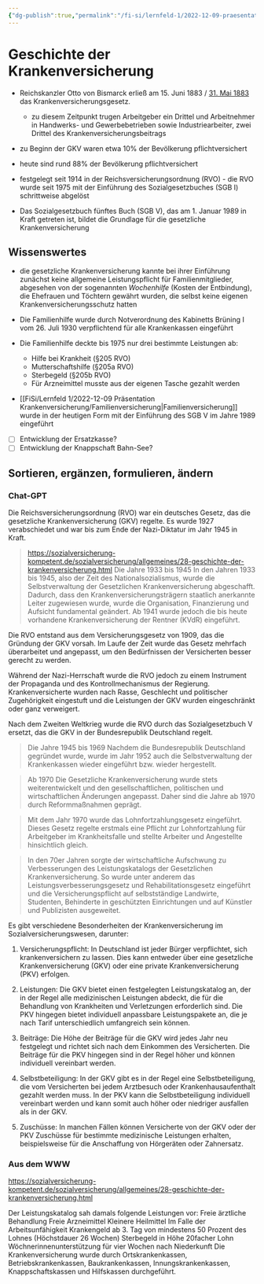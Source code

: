 ```yaml
---
{"dg-publish":true,"permalink":"/fi-si/lernfeld-1/2022-12-09-praesentation-krankenversicherung/geschichte-der-krankenversicherung/"}
---
```



# Geschichte der Krankenversicherung

- Reichskanzler Otto von Bismarck erließ am 15. Juni 1883 / [31. Mai 1883](https://www1.wdr.de/stichtag/stichtag3328.html) das Krankenversicherungsgesetz.
	- zu diesem Zeitpunkt trugen Arbeitgeber ein Drittel und Arbeitnehmer in Handwerks- und Gewerbebetrieben sowie Industriearbeiter, zwei Drittel des Krankenversicherungsbeitrags

- zu Beginn der GKV waren etwa 10% der Bevölkerung pflichtversichert
- heute sind rund 88% der Bevölkerung pflichtversichert

- festgelegt seit 1914 in der Reichsversicherungsordnung (RVO)
		- die RVO wurde seit 1975 mit der Einführung des Sozialgesetzbuches (SGB I) schrittweise abgelöst
- Das Sozialgesetzbuch fünftes Buch (SGB V), das am 1. Januar 1989 in Kraft getreten ist, bildet die Grundlage für die gesetzliche Krankenversicherung

## Wissenswertes

- die gesetzliche Krankenversicherung kannte bei ihrer Einführung zunächst keine allgemeine Leistungspflicht für Familienmitglieder, abgesehen von der sogenannten *Wochenhilfe* (Kosten der Entbindung), die Ehefrauen und Töchtern gewährt wurden, die selbst keine eigenen Krankenversicherungsschutz hatten

- Die Familienhilfe wurde durch Notverordnung des Kabinetts Brüning I vom 26. Juli 1930 verpflichtend für alle Krankenkassen eingeführt
- Die Familienhilfe deckte bis 1975 nur drei bestimmte Leistungen ab:
	- Hilfe bei Krankheit (§205 RVO)
	- Mutterschaftshilfe (§205a RVO)
	- Sterbegeld (§205b RVO)
	- Für Arzneimittel musste aus der eigenen Tasche gezahlt werden

- [[FiSi/Lernfeld 1/2022-12-09 Präsentation Krankenversicherung/Familienversicherung\|Familienversicherung]] wurde in der heutigen Form mit der Einführung des SGB V im Jahre 1989 eingeführt

- [ ] Entwicklung der Ersatzkasse?
- [ ] Entwicklung der Knappschaft Bahn-See?

## Sortieren, ergänzen, formulieren, ändern

### Chat-GPT

Die Reichsversicherungsordnung (RVO) war ein deutsches Gesetz, das die gesetzliche Krankenversicherung (GKV) regelte. Es wurde 1927 verabschiedet und war bis zum Ende der Nazi-Diktatur im Jahr 1945 in Kraft.


> https://sozialversicherung-kompetent.de/sozialversicherung/allgemeines/28-geschichte-der-krankenversicherung.html
> Die Jahre 1933 bis 1945
> In den Jahren 1933 bis 1945, also der Zeit des Nationalsozialismus, wurde die Selbstverwaltung der Gesetzlichen Krankenversicherung abgeschafft. Dadurch, dass den Krankenversicherungsträgern staatlich anerkannte Leiter zugewiesen wurde, wurde die Organisation, Finanzierung und Aufsicht fundamental geändert.
> Ab 1941 wurde jedoch die bis heute vorhandene Krankenversicherung der Rentner (KVdR) eingeführt.
	
Die RVO entstand aus dem Versicherungsgesetz von 1909, das die Gründung der GKV vorsah. Im Laufe der Zeit wurde das Gesetz mehrfach überarbeitet und angepasst, um den Bedürfnissen der Versicherten besser gerecht zu werden.

Während der Nazi-Herrschaft wurde die RVO jedoch zu einem Instrument der Propaganda und des Kontrollmechanismus der Regierung. Krankenversicherte wurden nach Rasse, Geschlecht und politischer Zugehörigkeit eingestuft und die Leistungen der GKV wurden eingeschränkt oder ganz verweigert.

Nach dem Zweiten Weltkrieg wurde die RVO durch das Sozialgesetzbuch V ersetzt, das die GKV in der Bundesrepublik Deutschland regelt.

> Die Jahre 1945 bis 1969
> Nachdem die Bundesrepublik Deutschland gegründet wurde, wurde im Jahr 1952 auch die Selbstverwaltung der Krankenkassen wieder eingeführt bzw. wieder hergestellt.

> Ab 1970
> Die Gesetzliche Krankenversicherung wurde stets weiterentwickelt und den gesellschaftlichen, politischen und wirtschaftlichen Änderungen angepasst. Daher sind die Jahre ab 1970 durch Reformmaßnahmen geprägt.

> Mit dem Jahr 1970 wurde das Lohnfortzahlungsgesetz eingeführt. Dieses Gesetz regelte erstmals eine Pflicht zur Lohnfortzahlung für Arbeitgeber im Krankheitsfalle und stellte Arbeiter und Angestellte hinsichtlich gleich.

> In den 70er Jahren sorgte der wirtschaftliche Aufschwung zu Verbesserungen des Leistungskatalogs der Gesetzlichen Krankenversicherung. So wurde unter anderem das Leistungsverbesserungsgesetz und Rehabilitationsgesetz eingeführt und die Versicherungspflicht auf selbstständige Landwirte, Studenten, Behinderte in geschützten Einrichtungen und auf Künstler und Publizisten ausgeweitet.

Es gibt verschiedene Besonderheiten der Krankenversicherung im Sozialversicherungswesen, darunter:

1. Versicherungspflicht: In Deutschland ist jeder Bürger verpflichtet, sich krankenversichern zu lassen. Dies kann entweder über eine gesetzliche Krankenversicherung (GKV) oder eine private Krankenversicherung (PKV) erfolgen.

2. Leistungen: Die GKV bietet einen festgelegten Leistungskatalog an, der in der Regel alle medizinischen Leistungen abdeckt, die für die Behandlung von Krankheiten und Verletzungen erforderlich sind. Die PKV hingegen bietet individuell anpassbare Leistungspakete an, die je nach Tarif unterschiedlich umfangreich sein können.

3. Beiträge: Die Höhe der Beiträge für die GKV wird jedes Jahr neu festgelegt und richtet sich nach dem Einkommen des Versicherten. Die Beiträge für die PKV hingegen sind in der Regel höher und können individuell vereinbart werden.

4. Selbstbeteiligung: In der GKV gibt es in der Regel eine Selbstbeteiligung, die vom Versicherten bei jedem Arztbesuch oder Krankenhausaufenthalt gezahlt werden muss. In der PKV kann die Selbstbeteiligung individuell vereinbart werden und kann somit auch höher oder niedriger ausfallen als in der GKV.

5. Zuschüsse: In manchen Fällen können Versicherte von der GKV oder der PKV Zuschüsse für bestimmte medizinische Leistungen erhalten, beispielsweise für die Anschaffung von Hörgeräten oder Zahnersatz. 

### Aus dem WWW

https://sozialversicherung-kompetent.de/sozialversicherung/allgemeines/28-geschichte-der-krankenversicherung.html

Der Leistungskatalog sah damals folgende Leistungen vor:
Freie ärztliche Behandlung
Freie Arzneimittel
Kleinere Heilmittel
Im Falle der Arbeitsunfähigkeit Krankengeld ab 3. Tag von mindestens 50 Prozent des Lohnes (Höchstdauer 26 Wochen)
Sterbegeld in Höhe 20facher Lohn
Wöchnerinnenunterstützung für vier Wochen nach Niederkunft
Die Krankenversicherung wurde durch Ortskrankenkassen, Betriebskrankenkassen, Baukrankenkassen, Innungskrankenkassen, Knappschaftskassen und Hilfskassen durchgeführt.

